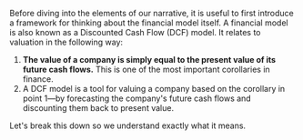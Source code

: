 Before diving into the elements of our narrative, it is useful to first introduce a framework for thinking about the financial model itself. A financial model is also known as a Discounted Cash Flow (DCF) model. It relates to valuation in the following way:

1. **The value of a company is simply equal to the present value of its future cash flows.** This is one of the most important corollaries in finance.
2. A DCF model is a tool for valuing a company based on the corollary in point 1—by forecasting the company's future cash flows and discounting them back to present value.

Let's break this down so we understand exactly what it means.
